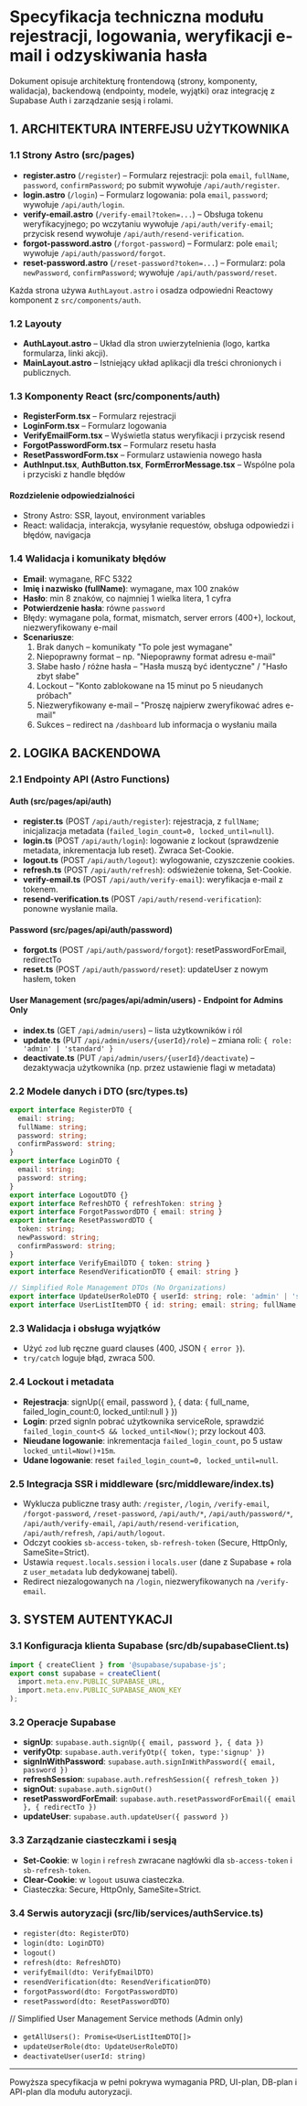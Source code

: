 # Specyfikacja techniczna modułu rejestracji, logowania, weryfikacji e-mail i odzyskiwania hasła

Dokument opisuje architekturę frontendową (strony, komponenty, walidacja), backendową (endpointy, modele, wyjątki) oraz integrację z Supabase Auth i zarządzanie sesją i rolami.

## 1. ARCHITEKTURA INTERFEJSU UŻYTKOWNIKA

### 1.1 Strony Astro (src/pages)
- **register.astro**  (`/register`) – Formularz rejestracji: pola `email`, `fullName`, `password`, `confirmPassword`; po submit wywołuje `/api/auth/register`.
- **login.astro**     (`/login`) – Formularz logowania: pola `email`, `password`; wywołuje `/api/auth/login`.
- **verify-email.astro** (`/verify-email?token=...`) – Obsługa tokenu weryfikacyjnego; po wczytaniu wywołuje `/api/auth/verify-email`; przycisk resend wywołuje `/api/auth/resend-verification`.
- **forgot-password.astro** (`/forgot-password`) – Formularz: pole `email`; wywołuje `/api/auth/password/forgot`.
- **reset-password.astro**  (`/reset-password?token=...`) – Formularz: pola `newPassword`, `confirmPassword`; wywołuje `/api/auth/password/reset`.

Każda strona używa `AuthLayout.astro` i osadza odpowiedni Reactowy komponent z `src/components/auth`.

### 1.2 Layouty
- **AuthLayout.astro**  – Układ dla stron uwierzytelnienia (logo, kartka formularza, linki akcji).
- **MainLayout.astro**  – Istniejący układ aplikacji dla treści chronionych i publicznych.

### 1.3 Komponenty React (src/components/auth)
- **RegisterForm.tsx**       – Formularz rejestracji
- **LoginForm.tsx**          – Formularz logowania
- **VerifyEmailForm.tsx**    – Wyświetla status weryfikacji i przycisk resend
- **ForgotPasswordForm.tsx** – Formularz resetu hasła
- **ResetPasswordForm.tsx**  – Formularz ustawienia nowego hasła
- **AuthInput.tsx**, **AuthButton.tsx**, **FormErrorMessage.tsx** – Wspólne pola i przyciski z handle błędów

#### Rozdzielenie odpowiedzialności
- Strony Astro: SSR, layout, environment variables
- React: walidacja, interakcja, wysyłanie requestów, obsługa odpowiedzi i błędów, navigacja

### 1.4 Walidacja i komunikaty błędów
- **Email**: wymagane, RFC 5322
- **Imię i nazwisko (fullName)**: wymagane, max 100 znaków
- **Hasło**: min 8 znaków, co najmniej 1 wielka litera, 1 cyfra
- **Potwierdzenie hasła**: równe `password`
- Błędy: wymagane pola, format, mismatch, server errors (400+), lockout, niezweryfikowany e-mail
- **Scenariusze**:
  1. Brak danych – komunikaty "To pole jest wymagane"
  2. Niepoprawny format – np. "Niepoprawny format adresu e-mail"
  3. Słabe hasło / różne hasła – "Hasła muszą być identyczne" / "Hasło zbyt słabe"
  4. Lockout – "Konto zablokowane na 15 minut po 5 nieudanych próbach"
  5. Niezweryfikowany e-mail – "Proszę najpierw zweryfikować adres e-mail"
  6. Sukces – redirect na `/dashboard` lub informacja o wysłaniu maila

## 2. LOGIKA BACKENDOWA

### 2.1 Endpointy API (Astro Functions)
#### Auth (src/pages/api/auth)
- **register.ts**            (POST `/api/auth/register`): rejestracja, z `fullName`; inicjalizacja metadata (`failed_login_count=0, locked_until=null`).
- **login.ts**               (POST `/api/auth/login`): logowanie z lockout (sprawdzenie metadata, inkrementacja lub reset). Zwraca Set-Cookie.
- **logout.ts**              (POST `/api/auth/logout`): wylogowanie, czyszczenie cookies.
- **refresh.ts**             (POST `/api/auth/refresh`): odświeżenie tokena, Set-Cookie.
- **verify-email.ts**        (POST `/api/auth/verify-email`): weryfikacja e-mail z tokenem.
- **resend-verification.ts** (POST `/api/auth/resend-verification`): ponowne wysłanie maila.

#### Password (src/pages/api/auth/password)
- **forgot.ts**              (POST `/api/auth/password/forgot`): resetPasswordForEmail, redirectTo
- **reset.ts**               (POST `/api/auth/password/reset`): updateUser z nowym hasłem, token

#### User Management (src/pages/api/admin/users) - **Endpoint for Admins Only**
- **index.ts**  (GET `/api/admin/users`)    – lista użytkowników i ról
- **update.ts** (PUT `/api/admin/users/{userId}/role`) – zmiana roli: `{ role: 'admin' | 'standard' }`
- **deactivate.ts** (PUT `/api/admin/users/{userId}/deactivate`) – dezaktywacja użytkownika (np. przez ustawienie flagi w metadata)

### 2.2 Modele danych i DTO (src/types.ts)
```ts
export interface RegisterDTO {
  email: string;
  fullName: string;
  password: string;
  confirmPassword: string;
}
export interface LoginDTO {
  email: string;
  password: string;
}
export interface LogoutDTO {}
export interface RefreshDTO { refreshToken: string }
export interface ForgotPasswordDTO { email: string }
export interface ResetPasswordDTO {
  token: string;
  newPassword: string;
  confirmPassword: string;
}
export interface VerifyEmailDTO { token: string }
export interface ResendVerificationDTO { email: string }

// Simplified Role Management DTOs (No Organizations)
export interface UpdateUserRoleDTO { userId: string; role: 'admin' | 'standard' }
export interface UserListItemDTO { id: string; email: string; fullName: string; role: 'admin' | 'standard'; isActive: boolean } // Example for GET /api/admin/users
```

### 2.3 Walidacja i obsługa wyjątków
- Użyć `zod` lub ręczne guard clauses (400, JSON `{ error }`).
- `try/catch` loguje błąd, zwraca 500.

### 2.4 Lockout i metadata
- **Rejestracja**: signUp({ email, password }, { data: { full_name, failed_login_count:0, locked_until:null } })
- **Login**: przed signIn pobrać użytkownika serviceRole, sprawdzić `failed_login_count<5 && locked_until<Now()`; przy lockout 403.
- **Nieudane logowanie**: inkrementacja `failed_login_count`, po 5 ustaw `locked_until=Now()+15m`.
- **Udane logowanie**: reset `failed_login_count=0, locked_until=null`.

### 2.5 Integracja SSR i middleware (src/middleware/index.ts)
- Wyklucza publiczne trasy auth: `/register`, `/login`, `/verify-email`, `/forgot-password`, `/reset-password`, `/api/auth/*`, `/api/auth/password/*`, `/api/auth/verify-email`, `/api/auth/resend-verification`, `/api/auth/refresh`, `/api/auth/logout`.
- Odczyt cookies `sb-access-token`, `sb-refresh-token` (Secure, HttpOnly, SameSite=Strict).
- Ustawia `request.locals.session` i `locals.user` (dane z Supabase + rola z `user_metadata` lub dedykowanej tabeli).
- Redirect niezalogowanych na `/login`, niezweryfikowanych na `/verify-email`.

## 3. SYSTEM AUTENTYKACJI

### 3.1 Konfiguracja klienta Supabase (src/db/supabaseClient.ts)
```ts
import { createClient } from '@supabase/supabase-js';
export const supabase = createClient(
  import.meta.env.PUBLIC_SUPABASE_URL,
  import.meta.env.PUBLIC_SUPABASE_ANON_KEY
);
```

### 3.2 Operacje Supabase
- **signUp**: `supabase.auth.signUp({ email, password }, { data })`
- **verifyOtp**: `supabase.auth.verifyOtp({ token, type:'signup' })`
- **signInWithPassword**: `supabase.auth.signInWithPassword({ email, password })`
- **refreshSession**: `supabase.auth.refreshSession({ refresh_token })`
- **signOut**: `supabase.auth.signOut()`
- **resetPasswordForEmail**: `supabase.auth.resetPasswordForEmail({ email }, { redirectTo })`
- **updateUser**: `supabase.auth.updateUser({ password })`

### 3.3 Zarządzanie ciasteczkami i sesją
- **Set-Cookie**: w `login` i `refresh` zwracane nagłówki dla `sb-access-token` i `sb-refresh-token`.
- **Clear-Cookie**: w `logout` usuwa ciasteczka.
- Ciasteczka: Secure, HttpOnly, SameSite=Strict.

### 3.4 Serwis autoryzacji (src/lib/services/authService.ts)
- `register(dto: RegisterDTO)`
- `login(dto: LoginDTO)`
- `logout()`
- `refresh(dto: RefreshDTO)`
- `verifyEmail(dto: VerifyEmailDTO)`
- `resendVerification(dto: ResendVerificationDTO)`
- `forgotPassword(dto: ForgotPasswordDTO)`
- `resetPassword(dto: ResetPasswordDTO)`

// Simplified User Management Service methods (Admin only)
- `getAllUsers(): Promise<UserListItemDTO[]>`
- `updateUserRole(dto: UpdateUserRoleDTO)`
- `deactivateUser(userId: string)`

---

Powyższa specyfikacja w pełni pokrywa wymagania PRD, UI-plan, DB-plan i API-plan dla modułu autoryzacji.